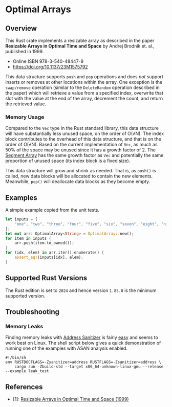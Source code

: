 # Optimal Arrays

## Overview

This Rust crate implements a resizable array as described in the paper **Resizable Arrays in Optimal Time and Space** by Andrej Brodnik et. al., published in 1999.

* Online ISBN 978-3-540-48447-9
* https://doi.org/10.1137/23M1575792

This data structure supports `push` and `pop` operations and does _not_ support inserts or removes at other locations within the array. One exception is the `swap/remove` operation (similar to the `DeleteRandom` operation described in the paper) which will retrieve a value from a specified index, overwrite that slot with the value at the end of the array, decrement the count, and return the retrieved value.

### Memory Usage

Compared to the `Vec` type in the Rust standard library, this data structure will have substantially less unused space, on the order of O(√N). The index block contributes to the overhead of this data structure, and that is on the order of O(√N). Based on the current implementation of `Vec`, as much as 50% of the space may be unused since it has a growth factor of 2. The [Segment Array]((https://github.com/nlfiedler/segarray)) has the same growth factor as `Vec` and potentially the same proportion of unused space (its index block is a fixed size).

This data structure will grow and shrink as needed. That is, as `push()` is called, new data blocks will be allocated to contain the new elements. Meanwhile, `pop()` will deallocate data blocks as they become empty.

## Examples

A simple example copied from the unit tests.

```rust
let inputs = [
    "one", "two", "three", "four", "five", "six", "seven", "eight", "nine",
];
let mut arr: OptimalArray<String> = OptimalArray::new();
for item in inputs {
    arr.push(item.to_owned());
}
for (idx, elem) in arr.iter().enumerate() {
    assert_eq!(inputs[idx], elem);
}
```

## Supported Rust Versions

The Rust edition is set to `2024` and hence version `1.85.0` is the minimum supported version.

## Troubleshooting

### Memory Leaks

Finding memory leaks with [Address Sanitizer](https://clang.llvm.org/docs/AddressSanitizer.html) is fairly [easy](https://doc.rust-lang.org/beta/unstable-book/compiler-flags/sanitizer.html) and seems to work best on Linux. The shell script below gives a quick demonstration of running one of the examples with ASAN analysis enabled.

```shell
#!/bin/sh
env RUSTDOCFLAGS=-Zsanitizer=address RUSTFLAGS=-Zsanitizer=address \
    cargo run -Zbuild-std --target x86_64-unknown-linux-gnu --release --example leak_test
```

## References

* \[1\]: [Resizable Arrays in Optimal Time and Space (1999)](https://dl.acm.org/doi/10.5555/645932.673194)
